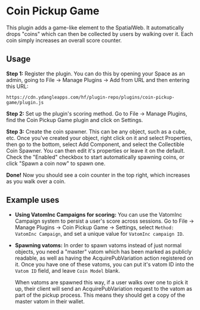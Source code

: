 # Coin Pickup Game

This plugin adds a game-like element to the SpatialWeb. It automatically drops "coins" which can then be collected
by users by walking over it. Each coin simply increases an overall score counter.

## Usage

**Step 1:** Register the plugin. You can do this by opening your Space as an admin, going to File -> Manage Plugins -> Add from URL and then entering this URL:

```
https://cdn.ydangleapps.com/hf/plugin-repo/plugins/coin-pickup-game/plugin.js
```

**Step 2:** Set up the plugin's scoring method. Go to File -> Manage Plugins, find the Coin Pickup Game plugin and click on Settings.

**Step 3:** Create the coin spawner. This can be any object, such as a cube, etc. Once you've created your object, right click on it and select Properties, then go to the bottom, select Add Component, and select the Collectible Coin Spawner. You can then edit it's properties or leave it on the default. Check the "Enabled" checkbox to start automatically spawning coins, or click "Spawn a coin now" to spawn one.

**Done!** Now you should see a coin counter in the top right, which increases as you walk over a coin.


## Example uses

- **Using VatomInc Campaigns for scoring:** You can use the VatomInc Campaign system to persist a user's score across sessions. Go to File -> Manage Plugins -> Coin Pickup Game -> Settings, select `Method: VatomInc Campaign`, and set a unique value for `VatomInc campaign ID`.

- **Spawning vatoms:** In order to spawn vatoms instead of just normal objects, you need a "master" vatom which has been marked as publicly readable, as well as having the AcquirePubVariation action registered on it. Once you have one of these vatoms, you can put it's vatom ID into the `Vatom ID` field, and leave `Coin Model` blank.

  When vatoms are spawned this way, if a user walks over one to pick it up, their client will send an AcquirePubVariation request to the vatom as part of the pickup process. This means they should get a copy of the master vatom in their wallet.